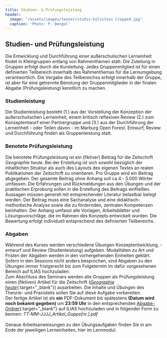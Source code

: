 ```yaml
---
title: Studien- & Prüfungsleistung
header:
  image: "/assets/images/teaser/studis-holzstoss Cropped.jpg"
  caption: 'Photo: P. Bengel'
---
```


## Studien- und Prüfungsleistung

Die Entwicklung und Durchführung einer außerschulischen Lerneinheit findet in Kleingruppen entlang von Rahmenthemen statt. 
Die Zuteilung in Gruppen erfolgt durch die Kursleitung. 
Jedes Gruppenmitglied ist für einen definierten Teilbereich innerhalb des Rahmenthemas für die Lernumgebung verantwortlich. 
Die Vergabe des Teilbereichss erfolgt innerhalb der Gruppe, ist aber für eine getrennte Benotung der Gruppenmitglieder in der finalen Abgabe (Prüfungsleistung) kenntlich zu machen.

<!--
Die Rahmenthemen sind (nach Freischaltung) in der Einheit [Theoretische Grundlagen II](https://geomoer.github.io/moer-l3-aslo/unit02/unit02-03_learning_material.html){:target="_blank"} zu finden.
-->

### Studienleistung
Die Studienleistung besteht (1.) aus der Vorstellung der Konzeption der außerschulischen Lerneinheit, 
einem kritisch reflexiven Review (2.) zum Konzeptentwurf einer Partnergruppe und (3.) aus der Durchführung der Lerneinheit - oder Teilen davon - im Marburg Open Forest. 
Entwurf, Review und Durchführung finden als Gruppenleistung statt.

### Benotete Prüfungsleistung
Die benotete Prüfungsleistung ist ein (fiktiver) Beitrag für die Zeitschrift _Geographie heute_. 
Bei der Erstellung ist sich sowohl bezüglich der inhaltlichen Struktur als auch des Layouts des eigenen Textes an realen Publikationen der Zeitschrift zu orientieren. 
Pro Gruppe wird ein Beitrag abgegeben. 
Der gesamte Beitrag ohne Anhang soll ca 4.- 5.000 Wörter umfassen. 
Die Erfahrungen und Rückmeldungen aus den Übungen und der praktischen Erprobung sollen in die Erstellung des Beitrags einfließen. 
Aussagen müssen generell mit entsprechender Literatur belastbar belegt werden. 
Der Beitrag muss eine Sachanalyse und eine didaktisch-methodische Analyse sowie die zu fördernden, zentralen Kompetenzen beinhalten. 
Der Anhang umfasst alle Vorlagen, Arbeitsblätter und Lösungsvorschläge, die im Rahmen des Konzepts entwickelt wurden. 
Die Bewertung erfolgt individuell entsprechend des definierten Teilbereichs.

### Abgaben
Während des Kurses werden verschiedene Übungen Konzeptentwicklung, -entwurf und Review (Studienleistung) aufgeben.
Modalitäten zu Art und Fristen der Abgaben werden in den vorhergehenden Einheiten geklärt.
Sofern in den Sessions nicht anders besprochen, sind Abgaben zu den Übungen immer fristgerecht bis zum Folgetermin im dafür vorgesehenen Bereich auf ILIAS hochzuladen. <br> 
Zum Abschluss des Seminars werden alle Gruppen als Prüfungsleistung einen (fiktiven) Artikel für die Zeitschrift ([_Geographie heute_](https://www.friedrich-verlag.de/shop/sekundarstufe/erdkunde/fachzeitschriften/geographie-heute){:target="_blank"}) ausarbeiten. 
Die Inhalte und Übungen des Theorie- und Praxisteils sollen Sie auf diese Aufgabe vorbereiten. <br>
Der fertige Artikel ist als **ein** PDF-Dokument bis spätestens **(Datum wird noch bekannt gegeben)** um **23:59 Uhr** in den entsprechenden [Abgabe-Ordner](https://ilias.uni-marburg.de/ilias.php?ref_id=2447986&cmd=view&cmdClass=ilrepositorygui&cmdNode=wq&baseClass=ilRepositoryGUI){:target="_blank"} auf ILIAS hochzuladen und in folgender Form zu bennen: _TT-MM-JJJJ_Artikel_Guppe[nr.].pdf_ 
<br> <br> Genaue Arbeitsanweisungen zu den Übungsaufgaben finden Sie in am Ende der jeweiligen Lerneinheiten, hier im Lernmodul. <br>

 

